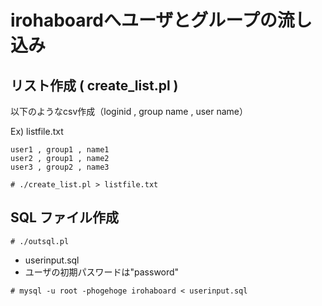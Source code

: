 # irohaboardへユーザとグループの流し込み

## リスト作成 ( create_list.pl )
以下のようなcsv作成（loginid , group name , user name）

Ex) listfile.txt
```
user1 , group1 , name1
user2 , group1 , name2
user3 , group2 , name3

```

```
# ./create_list.pl > listfile.txt
```

## SQL ファイル作成
```
# ./outsql.pl
```

* userinput.sql
* ユーザの初期パスワードは"password"

```
# mysql -u root -phogehoge irohaboard < userinput.sql 
```
